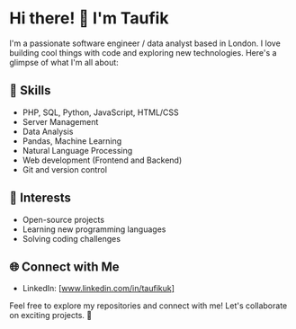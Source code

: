 # Hi there! 👋 I'm Taufik

I'm a passionate software engineer / data analyst based in London. I love building cool things with code and exploring new technologies. Here's a glimpse of what I'm all about:

## 🔧 Skills
- PHP, SQL, Python, JavaScript, HTML/CSS
- Server Management
- Data Analysis
- Pandas, Machine Learning
- Natural Language Processing
- Web development (Frontend and Backend)
- Git and version control

## 🌟 Interests
- Open-source projects
- Learning new programming languages
- Solving coding challenges

## 🌐 Connect with Me
- LinkedIn: [www.linkedin.com/in/taufikuk]

Feel free to explore my repositories and connect with me! Let's collaborate on exciting projects. 🚀

